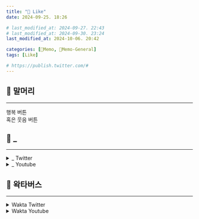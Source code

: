 ```yaml
---
title: "🥑 Like"
date: 2024-09-25. 18:26

# last_modified_at: 2024-09-27. 22:43
# last_modified_at: 2024-09-30. 23:24
last_modified_at: 2024-10-06. 20:42

categories: [🌳Memo, 🥑Memo-General]
tags: [Like]

# https://publish.twitter.com/#
---
```


## 🥑 말머리

---

행복 버튼  
혹은 웃음 버튼  

## 🥑 _

---

<details>
	<summary>_ Twitter</summary>

<blockquote class="twitter-tweet" data-media-max-width="720" data-lang="ko"><p lang="ko" dir="ltr">반려인이랑 같이 자려고 베개 들고 계단 오르는 고양이라니<br>내가 집사라면 귀엽고 기특해서 울 것 같다<a href="https://t.co/QVxHaQthBi">pic.twitter.com/QVxHaQthBi</a></p>&mdash; 힐링짤모으는곳 (@healing_storage) <a href="https://twitter.com/healing_storage/status/1835637176522142096?ref_src=twsrc%5Etfw">2024년 9월 16일</a></blockquote> <script async src="https://platform.twitter.com/widgets.js" charset="utf-8"></script>

<blockquote class="twitter-tweet" data-media-max-width="720" data-lang="ko"><p lang="ko" dir="ltr">이건 너무 갖고 싶다<br>젠가하다가 예뻐서 홀린 듯이 쳐다볼 것 같아 <a href="https://t.co/D2PQx6DDhc">pic.twitter.com/D2PQx6DDhc</a></p>&mdash; 예쁜것들 모음✨ (@so_lovely_31) <a href="https://twitter.com/so_lovely_31/status/1824347907233026295?ref_src=twsrc%5Etfw">2024년 8월 16일</a></blockquote> <script async src="https://platform.twitter.com/widgets.js" charset="utf-8"></script>

<blockquote class="twitter-tweet" data-media-max-width="720" data-lang="ko"><p lang="en" dir="ltr">The world is saved! <a href="https://t.co/XwA3vsTsZk">https://t.co/XwA3vsTsZk</a></p>&mdash; Maririn~ (@TopGyaru) <a href="https://twitter.com/TopGyaru/status/1824140564411146480?ref_src=twsrc%5Etfw">2024년 8월 15일</a></blockquote> <script async src="https://platform.twitter.com/widgets.js" charset="utf-8"></script>

<blockquote class="twitter-tweet" data-media-max-width="720" data-lang="ko"><p lang="ko" dir="ltr">빙과 정주 3트중인데<br>에루한테 감기는 씬 연출은<br>언제봐도ㄹㅈㄷ인듯...<br>레알 홀렸다는 느낌 <a href="https://t.co/Q6w5r9OqWn">pic.twitter.com/Q6w5r9OqWn</a></p>&mdash; 온순한황소(본계터져서 옮김) (@kindcow__) <a href="https://twitter.com/kindcow__/status/1823234476602016033?ref_src=twsrc%5Etfw">2024년 8월 13일</a></blockquote> <script async src="https://platform.twitter.com/widgets.js" charset="utf-8"></script>

<blockquote class="twitter-tweet" data-media-max-width="720" data-lang="ko"><p lang="zxx" dir="ltr"><a href="https://t.co/7LLK53YAWv">pic.twitter.com/7LLK53YAWv</a></p>&mdash; Your Typical Local Man (@LocalBateman) <a href="https://twitter.com/LocalBateman/status/1835359863112626582?ref_src=twsrc%5Etfw">2024년 9월 15일</a></blockquote> <script async src="https://platform.twitter.com/widgets.js" charset="utf-8"></script>

<blockquote class="twitter-tweet" data-media-max-width="720" data-lang="ko"><p lang="zxx" dir="ltr"><a href="https://t.co/Rj9EqVI95C">pic.twitter.com/Rj9EqVI95C</a></p>&mdash; kotmura (@kkotpom) <a href="https://twitter.com/kkotpom/status/1804239553869549981?ref_src=twsrc%5Etfw">2024년 6월 21일</a></blockquote> <script async src="https://platform.twitter.com/widgets.js" charset="utf-8"></script>

<blockquote class="twitter-tweet" data-media-max-width="720" data-lang="ko"><p lang="zxx" dir="ltr"><a href="https://t.co/5RwDjxyC9e">pic.twitter.com/5RwDjxyC9e</a></p>&mdash; mio22 (@mio22_623668) <a href="https://twitter.com/mio22_623668/status/1839694484655010272?ref_src=twsrc%5Etfw">2024년 9월 27일</a></blockquote> <script async src="https://platform.twitter.com/widgets.js" charset="utf-8"></script>

<blockquote class="twitter-tweet" data-media-max-width="720" data-lang="ko"><p lang="zxx" dir="ltr"><a href="https://t.co/mSxonefYDk">pic.twitter.com/mSxonefYDk</a></p>&mdash; 1v9.GG (@1v9GG_) <a href="https://twitter.com/1v9GG_/status/1809297679781855562?ref_src=twsrc%5Etfw">2024년 7월 5일</a></blockquote> <script async src="https://platform.twitter.com/widgets.js" charset="utf-8"></script>

<blockquote class="twitter-tweet" data-media-max-width="720" data-lang="ko"><p lang="ja" dir="ltr">猫に真剣すぎる、このゲーム <a href="https://t.co/phF5NadcLx">pic.twitter.com/phF5NadcLx</a></p>&mdash; ジスロマック (@yomooog) <a href="https://twitter.com/yomooog/status/1812734381817205016?ref_src=twsrc%5Etfw">2024년 7월 15일</a></blockquote> <script async src="https://platform.twitter.com/widgets.js" charset="utf-8"></script>

<blockquote class="twitter-tweet" data-media-max-width="720" data-lang="ko"><p lang="ko" dir="ltr">🪙Nicole&#39;s coin collection! 니콜의 동전 수집!<a href="https://twitter.com/hashtag/Nicole?src=hash&amp;ref_src=twsrc%5Etfw">#Nicole</a> <a href="https://twitter.com/hashtag/zzzero?src=hash&amp;ref_src=twsrc%5Etfw">#zzzero</a> <a href="https://twitter.com/hashtag/%EC%A0%A0%EB%A0%88%EC%8A%A4%EC%A1%B4%EC%A0%9C%EB%A1%9C?src=hash&amp;ref_src=twsrc%5Etfw">#젠레스존제로</a><br>✒️ZZZ 사전예약(ZZZ Pre-Register) : <a href="https://t.co/oqWwL2Uxq2">https://t.co/oqWwL2Uxq2</a><br>🎵Super Mario Bros (SNES) OST - Overworld <a href="https://t.co/sub2oWuImt">pic.twitter.com/sub2oWuImt</a></p>&mdash; 1619 / Iro Ikyu (@nn161_9) <a href="https://twitter.com/nn161_9/status/1782726116320432446?ref_src=twsrc%5Etfw">2024년 4월 23일</a></blockquote> <script async src="https://platform.twitter.com/widgets.js" charset="utf-8"></script>

<blockquote class="twitter-tweet" data-media-max-width="720" data-lang="ko"><p lang="en" dir="ltr">Pov ur her fridge <a href="https://t.co/859fFJOuHT">pic.twitter.com/859fFJOuHT</a></p>&mdash; 🪷Spring Tanuki🪷 (@RumblyF) <a href="https://twitter.com/RumblyF/status/1777038426946076704?ref_src=twsrc%5Etfw">2024년 4월 7일</a></blockquote> <script async src="https://platform.twitter.com/widgets.js" charset="utf-8"></script>

<blockquote class="twitter-tweet" data-media-max-width="720" data-lang="ko"><p lang="ja" dir="ltr">「　観ろ　」 <a href="https://t.co/N8NM24dmaB">pic.twitter.com/N8NM24dmaB</a></p>&mdash; またろう (@matarou1996) <a href="https://twitter.com/matarou1996/status/1773606187340063198?ref_src=twsrc%5Etfw">2024년 3월 29일</a></blockquote> <script async src="https://platform.twitter.com/widgets.js" charset="utf-8"></script>

<blockquote class="twitter-tweet" data-media-max-width="720" data-lang="ko"><p lang="zxx" dir="ltr"><a href="https://t.co/QQmX1ohAny">pic.twitter.com/QQmX1ohAny</a></p>&mdash; マサラダ (@sisterofoira) <a href="https://twitter.com/sisterofoira/status/1751290919511523574?ref_src=twsrc%5Etfw">2024년 1월 27일</a></blockquote> <script async src="https://platform.twitter.com/widgets.js" charset="utf-8"></script>

<blockquote class="twitter-tweet" data-media-max-width="720" data-lang="ko"><p lang="zxx" dir="ltr"><a href="https://t.co/GzgASFOPeJ">pic.twitter.com/GzgASFOPeJ</a></p>&mdash; Maririn~ (@TopGyaru) <a href="https://twitter.com/TopGyaru/status/1744943286778048920?ref_src=twsrc%5Etfw">2024년 1월 10일</a></blockquote> <script async src="https://platform.twitter.com/widgets.js" charset="utf-8"></script>

<blockquote class="twitter-tweet" data-media-max-width="720" data-lang="ko"><p lang="zxx" dir="ltr">？？？？？？？？？？？？？？？？？？？？？？？？？？？？？？？？？？？？？？？？？？？？？？？？？？？？？？？？？？？？？？？？？？？？？？？？？？？？？？？？？？？？？？？？？？？？？？？？？？？？？？？？？？？？？？？？？？？？？？？？ <a href="https://t.co/CTmvXh2vOY">pic.twitter.com/CTmvXh2vOY</a></p>&mdash; 螟上?邨ゅｏ繧 (@yuumagurenooto) <a href="https://twitter.com/yuumagurenooto/status/1692171607798923580?ref_src=twsrc%5Etfw">2023년 8월 17일</a></blockquote> <script async src="https://platform.twitter.com/widgets.js" charset="utf-8"></script>

<blockquote class="twitter-tweet" data-media-max-width="720" data-lang="ko"><p lang="zxx" dir="ltr"><a href="https://t.co/iRxiqIiw1A">pic.twitter.com/iRxiqIiw1A</a></p>&mdash; Re:TOKYO MEMORY (@ReT0ky0) <a href="https://twitter.com/ReT0ky0/status/1699587578067132756?ref_src=twsrc%5Etfw">2023년 9월 7일</a></blockquote> <script async src="https://platform.twitter.com/widgets.js" charset="utf-8"></script>

<blockquote class="twitter-tweet" data-media-max-width="720" data-lang="ko"><p lang="ja" dir="ltr">豆腐の容器を開けるのに悪戦苦闘する星野源、時々見たくなる<br> <a href="https://t.co/KAd6zMl6UE">pic.twitter.com/KAd6zMl6UE</a></p>&mdash; 最多情報局 (@tyomateee) <a href="https://twitter.com/tyomateee/status/1654796088979886080?ref_src=twsrc%5Etfw">2023년 5월 6일</a></blockquote> <script async src="https://platform.twitter.com/widgets.js" charset="utf-8"></script>

<blockquote class="twitter-tweet" data-media-max-width="720" data-lang="ko"><p lang="en" dir="ltr">Football tables. <a href="https://t.co/bKErrT2TEX">pic.twitter.com/bKErrT2TEX</a></p>&mdash; Figen (@TheFigen_) <a href="https://twitter.com/TheFigen_/status/1815166372693070245?ref_src=twsrc%5Etfw">2024년 7월 21일</a></blockquote> <script async src="https://platform.twitter.com/widgets.js" charset="utf-8"></script>

<blockquote class="twitter-tweet" data-media-max-width="720" data-lang="ko"><p lang="ko" dir="ltr">월세를 못내서 버튜버를 시작한 작가... 그런데 좀 신성한 <a href="https://t.co/gMItDmfKZX">pic.twitter.com/gMItDmfKZX</a></p>&mdash; 버튜버 아카이브 (@vtuber_gallery) <a href="https://twitter.com/vtuber_gallery/status/1810670567240192189?ref_src=twsrc%5Etfw">2024년 7월 9일</a></blockquote> <script async src="https://platform.twitter.com/widgets.js" charset="utf-8"></script>

<blockquote class="twitter-tweet" data-media-max-width="720" data-lang="ko"><p lang="en" dir="ltr">chickens wearing shoes will never not be funny💀 <a href="https://t.co/hy8dtGYhTC">pic.twitter.com/hy8dtGYhTC</a></p>&mdash; kira 👾 (@kirawontmiss) <a href="https://twitter.com/kirawontmiss/status/1815062939654828210?ref_src=twsrc%5Etfw">2024년 7월 21일</a></blockquote> <script async src="https://platform.twitter.com/widgets.js" charset="utf-8"></script>

<blockquote class="twitter-tweet" data-media-max-width="720" data-lang="ko"><p lang="en" dir="ltr">The sequel. <a href="https://t.co/6NUod8ydS7">https://t.co/6NUod8ydS7</a> <a href="https://t.co/gVA7zE7ugU">pic.twitter.com/gVA7zE7ugU</a></p>&mdash; Mr. Miles (@_MisterMiles_) <a href="https://twitter.com/_MisterMiles_/status/1804089382556545120?ref_src=twsrc%5Etfw">2024년 6월 21일</a></blockquote> <script async src="https://platform.twitter.com/widgets.js" charset="utf-8"></script>

<blockquote class="twitter-tweet" data-media-max-width="720" data-lang="ko"><p lang="zxx" dir="ltr"><a href="https://t.co/vBpRPwpQqL">pic.twitter.com/vBpRPwpQqL</a></p>&mdash; no context memes (@weirddalle) <a href="https://twitter.com/weirddalle/status/1787065406160507297?ref_src=twsrc%5Etfw">2024년 5월 5일</a></blockquote> <script async src="https://platform.twitter.com/widgets.js" charset="utf-8"></script>

<blockquote class="twitter-tweet" data-media-max-width="720" data-lang="ko"><p lang="und" dir="ltr">🔮—(••÷ 𝔬𝐫вᶤţ ÷••)—🔮 <a href="https://t.co/zYNNKHAkyJ">pic.twitter.com/zYNNKHAkyJ</a></p>&mdash; Y͓̽O͓̽S͓̽H͓̽I͓̽ ͓̽S͓̽O͓̽D͓̽E͓̽O͓̽K͓̽A͓̽ (@yoshi_sodeoka) <a href="https://twitter.com/yoshi_sodeoka/status/1775873712299872586?ref_src=twsrc%5Etfw">2024년 4월 4일</a></blockquote> <script async src="https://platform.twitter.com/widgets.js" charset="utf-8"></script>

<blockquote class="twitter-tweet" data-media-max-width="720" data-lang="ko"><p lang="ko" dir="ltr">나는...<br>알피지의 그 무빙이 좋다<br><br>거래를 할때나.....공팟에서 처음 파티원을 만났을때<br>저는 유해하지않슴니다 무해한 유저임니다<br>를 알리는 무빙...<br><br>마비노기의 전투모드 스페이스바 연타 라던지<br>메이플의 아래키 슈슈슉 슈슈슉 이라던지<br>그니깐 이런거<br>별걸 다 조아하는 나 <a href="https://t.co/8mVhDKFM3d">pic.twitter.com/8mVhDKFM3d</a></p>&mdash; 🦝물길복각안할시죽소🐺 (@_o_yjung) <a href="https://twitter.com/_o_yjung/status/1711724108952826045?ref_src=twsrc%5Etfw">2023년 10월 10일</a></blockquote> <script async src="https://platform.twitter.com/widgets.js" charset="utf-8"></script>

<blockquote class="twitter-tweet" data-media-max-width="720" data-lang="ko"><p lang="en" dir="ltr">Baby octopus 🐙 <a href="https://t.co/eWzPb5CgUv">pic.twitter.com/eWzPb5CgUv</a></p>&mdash; why you should have an animal (@shouldhaveanima) <a href="https://twitter.com/shouldhaveanima/status/1690287463951118336?ref_src=twsrc%5Etfw">2023년 8월 12일</a></blockquote> <script async src="https://platform.twitter.com/widgets.js" charset="utf-8"></script>

<blockquote class="twitter-tweet" data-media-max-width="720" data-lang="ko"><p lang="qme" dir="ltr"><a href="https://twitter.com/hashtag/MiyooMiniPlus?src=hash&amp;ref_src=twsrc%5Etfw">#MiyooMiniPlus</a> <a href="https://twitter.com/hashtag/%E3%82%B8%E3%83%AB%E3%81%AE%EF%BC%91%E6%97%A5?src=hash&amp;ref_src=twsrc%5Etfw">#ジルの１日</a> <a href="https://t.co/63XcCF3DPx">pic.twitter.com/63XcCF3DPx</a></p>&mdash; じゅんたろう (@GameboyJuntaro) <a href="https://twitter.com/GameboyJuntaro/status/1656345846936670208?ref_src=twsrc%5Etfw">2023년 5월 10일</a></blockquote> <script async src="https://platform.twitter.com/widgets.js" charset="utf-8"></script>

<blockquote class="twitter-tweet" data-media-max-width="720" data-lang="ko"><p lang="ko" dir="ltr">[뉴스] &lt;마인크래프트&gt;의 네더 포털 “통과 후”에 발생하는 울렁임 영상 버그가 12년이나 넘게 지나 수정되다. 애초에 그게 버그였냐며 놀라는 목소리가 잇따르다 <a href="https://t.co/odP8V9nNay">https://t.co/odP8V9nNay</a></p>&mdash; 번역의맛tv (@Translate_Ghost) <a href="https://twitter.com/Translate_Ghost/status/1657352237071613952?ref_src=twsrc%5Etfw">2023년 5월 13일</a></blockquote> <script async src="https://platform.twitter.com/widgets.js" charset="utf-8"></script>

<blockquote class="twitter-tweet" data-media-max-width="720" data-lang="ko"><p lang="qme" dir="ltr">😆<a href="https://twitter.com/hashtag/%E3%83%96%E3%83%AB%E3%82%A2%E3%82%AB?src=hash&amp;ref_src=twsrc%5Etfw">#ブルアカ</a> <a href="https://t.co/s5o0T3jQQx">pic.twitter.com/s5o0T3jQQx</a></p>&mdash; Arisu Archive (@arisu_archive) <a href="https://twitter.com/arisu_archive/status/1656220719116849152?ref_src=twsrc%5Etfw">2023년 5월 10일</a></blockquote> <script async src="https://platform.twitter.com/widgets.js" charset="utf-8"></script>

<blockquote class="twitter-tweet" data-media-max-width="720" data-lang="ko"><p lang="en" dir="ltr">This Project got me an interview at Google. <a href="https://t.co/o4I1OVfHny">pic.twitter.com/o4I1OVfHny</a></p>&mdash; akshay (@AkshayNarisetti) <a href="https://twitter.com/AkshayNarisetti/status/1651466332158984193?ref_src=twsrc%5Etfw">2023년 4월 27일</a></blockquote> <script async src="https://platform.twitter.com/widgets.js" charset="utf-8"></script>

<blockquote class="twitter-tweet" data-media-max-width="720" data-lang="ko"><p lang="ko" dir="ltr">약간 울먹이면서 말하는 느낌도 조교해보고 싶어서 테스트... <a href="https://t.co/9lgvAGKigD">pic.twitter.com/9lgvAGKigD</a></p>&mdash; 🍖레며든고기🍖 (@backbbingss) <a href="https://twitter.com/backbbingss/status/1653366663063175170?ref_src=twsrc%5Etfw">2023년 5월 2일</a></blockquote> <script async src="https://platform.twitter.com/widgets.js" charset="utf-8"></script>

<blockquote class="twitter-tweet" data-media-max-width="720" data-lang="ko"><p lang="ko" dir="ltr">월요일에 지쳤는데 이거 보고 갑자기 기분이 좋아져버림,,,, <a href="https://t.co/QmIzJMYNlv">pic.twitter.com/QmIzJMYNlv</a></p>&mdash; 힐링짤모으는곳 (@healing_storage) <a href="https://twitter.com/healing_storage/status/1637682747803324416?ref_src=twsrc%5Etfw">2023년 3월 20일</a></blockquote> <script async src="https://platform.twitter.com/widgets.js" charset="utf-8"></script>

<blockquote class="twitter-tweet" data-media-max-width="720" data-lang="ko"><p lang="ko" dir="ltr">경기에서 꼴등하고 들어온 하루 우라라 이벤트<br>우마무스메는 이런 순간때문에 나도 크게 지를뻔 했다.<br>만약 내 딸이 저런 말 했으면 억장이 무너졌을듯 ㅠㅠ<br>한명 한명 이야기의 힘이 참 크다.<br><br>풍월량 다시보기 22.06.23 / 우마무스메 프리티 더비<a href="https://t.co/KliiITL3Wh">https://t.co/KliiITL3Wh</a> <a href="https://t.co/yq3H2sibTe">pic.twitter.com/yq3H2sibTe</a></p>&mdash; 한대훈 / Daehoon Han (@Hanguny) <a href="https://twitter.com/Hanguny/status/1541239177328463872?ref_src=twsrc%5Etfw">2022년 6월 27일</a></blockquote> <script async src="https://platform.twitter.com/widgets.js" charset="utf-8"></script>

<blockquote class="twitter-tweet" data-media-max-width="720" data-lang="ko"><p lang="ja" dir="ltr">これは裏技なんですけど、瓦礫を描きたい時は板チョコを使うといいですよ🍫 <a href="https://t.co/MI5Si1P0XQ">pic.twitter.com/MI5Si1P0XQ</a></p>&mdash; リーズン* (@prac_tice_2023) <a href="https://twitter.com/prac_tice_2023/status/1815322708730892753?ref_src=twsrc%5Etfw">2024년 7월 22일</a></blockquote> <script async src="https://platform.twitter.com/widgets.js" charset="utf-8"></script>

<blockquote class="twitter-tweet" data-media-max-width="720" data-lang="ko"><p lang="ko" dir="ltr">울면서 뭔 소리를 하는 거야? <a href="https://t.co/2LR9R9XSpv">pic.twitter.com/2LR9R9XSpv</a></p>&mdash; 짤백업용 (@bback_it_up) <a href="https://twitter.com/bback_it_up/status/1839506922208395696?ref_src=twsrc%5Etfw">2024년 9월 27일</a></blockquote> <script async src="https://platform.twitter.com/widgets.js" charset="utf-8"></script>

<blockquote class="twitter-tweet" data-media-max-width="720" data-lang="ko"><p lang="ko" dir="ltr">수리검 냉장고 자석 <a href="https://t.co/9UNv6M1gDp">pic.twitter.com/9UNv6M1gDp</a></p>&mdash; 잡동사니 수집가 (@fav_item) <a href="https://twitter.com/fav_item/status/1825742581076029825?ref_src=twsrc%5Etfw">2024년 8월 20일</a></blockquote> <script async src="https://platform.twitter.com/widgets.js" charset="utf-8"></script>

<blockquote class="twitter-tweet" data-media-max-width="720" data-lang="ko"><p lang="ko" dir="ltr">너무 많은 과거를 품고 있으면 미래로 갈수없대요 <a href="https://t.co/y7ZcKpQRXS">https://t.co/y7ZcKpQRXS</a> <a href="https://t.co/zNBFnrNPlR">pic.twitter.com/zNBFnrNPlR</a></p>&mdash; 구마 (@rlarinn1) <a href="https://twitter.com/rlarinn1/status/1827747805068488704?ref_src=twsrc%5Etfw">2024년 8월 25일</a></blockquote> <script async src="https://platform.twitter.com/widgets.js" charset="utf-8"></script>

<blockquote class="twitter-tweet" data-media-max-width="720" data-lang="ko"><p lang="zxx" dir="ltr"><a href="https://t.co/azvvUGS2dm">https://t.co/azvvUGS2dm</a> <a href="https://t.co/JzijWHiBYi">pic.twitter.com/JzijWHiBYi</a></p>&mdash; Mario (@maburuiz) <a href="https://twitter.com/maburuiz/status/1832761200326689230?ref_src=twsrc%5Etfw">2024년 9월 8일</a></blockquote> <script async src="https://platform.twitter.com/widgets.js" charset="utf-8"></script>

<blockquote class="twitter-tweet" data-media-max-width="720" data-lang="ko"><p lang="ja" dir="ltr">覚えておくべきジョジョ立ち集(1部〜3部) <a href="https://t.co/EEdTRjsgAf">pic.twitter.com/EEdTRjsgAf</a></p>&mdash; じゃじゃまる (@jaja_jajamaru) <a href="https://twitter.com/jaja_jajamaru/status/1834177524877984064?ref_src=twsrc%5Etfw">2024년 9월 12일</a></blockquote> <script async src="https://platform.twitter.com/widgets.js" charset="utf-8"></script>

<blockquote class="twitter-tweet" data-media-max-width="720" data-lang="ko"><p lang="ja" dir="ltr">相変わらず、彫刻家のアンソニー＝ハウ氏の<br>作品はなんか心が不安になる、そういう良い作品だな。<br><br>生き物や異形の形をコンピューターで計算し、<br>それを金属加工で作り出すのが得意な、<br>アメリカの彫刻家の方。<a href="https://t.co/PI3nmnUPpO">pic.twitter.com/PI3nmnUPpO</a></p>&mdash; ツイ鳥「ジョージ＝コクム」（森に入ったのですが怪物もおらず、ツイ鳥だけがいました。赤字貿易経営者！ (@_596_) <a href="https://twitter.com/_596_/status/1834046754939101498?ref_src=twsrc%5Etfw">2024년 9월 12일</a></blockquote> <script async src="https://platform.twitter.com/widgets.js" charset="utf-8"></script>

</details>

<details>
	<summary>_ Youtube</summary>

{% include embed/youtube.html id = "eTn8j8GBhLY" %}
{% include embed/youtube.html id = "6M5HIsCfONo" %}
{% include embed/youtube.html id = "T3bdwuYaTkk" %}
{% include embed/youtube.html id = "3m5a7pVqLNc" %}
{% include embed/youtube.html id = "XbdPzCW-bnI" %}
{% include embed/youtube.html id = "qqvz7uBVxrs" %}
{% include embed/youtube.html id = "Roi6DkIKDAo" %}
{% include embed/youtube.html id = "_xXIC96jXBQ" %}
{% include embed/youtube.html id = "gI8RIHbF-Uc" %}
{% include embed/youtube.html id = "Szzso9rnDXs" %}
{% include embed/youtube.html id = "-Z_hFj4S9Q8" %}
{% include embed/youtube.html id = "QD4HpVtMmL8" %}
{% include embed/youtube.html id = "FgildQ5l4xA" %}
{% include embed/youtube.html id = "ljBSmQdL_Ow" %}
{% include embed/youtube.html id = "_CoG4lEDCg4" %}
{% include embed/youtube.html id = "MzKV8LYHUxk" %}
{% include embed/youtube.html id = "T2Fn9emIE80" %}
{% include embed/youtube.html id = "MYpZYPI-cYI" %}
{% include embed/youtube.html id = "YHUnebgpMT8" %}
{% include embed/youtube.html id = "6GtBMQ_JaXg" %}
{% include embed/youtube.html id = "gpYK_hriz4c" %}
{% include embed/youtube.html id = "dJxyL8R5dBs" %}
{% include embed/youtube.html id = "KbvxC8VClAU" %}
{% include embed/youtube.html id = "II4mzm7q864" %}
{% include embed/youtube.html id = "rPRV0CIbitQ" %}
{% include embed/youtube.html id = "TMg0hDCm31k" %}
{% include embed/youtube.html id = "X96T0j1m4FI" %}
{% include embed/youtube.html id = "dFlDRhvM4L0" %}
{% include embed/youtube.html id = "-25eiOwn3l0" %}
{% include embed/youtube.html id = "xQ5NBeq4TfE" %}
{% include embed/youtube.html id = "GDDDYmS2SMM" %}
{% include embed/youtube.html id = "_Gh2x9uQ6mQ" %}
{% include embed/youtube.html id = "HPdHj7rqLyc" %}
{% include embed/youtube.html id = "Pwdut9ahrPs" %}
{% include embed/youtube.html id = "SleaST-I5Eo" %}
{% include embed/youtube.html id = "FJbV4lIi_PA" %}
{% include embed/youtube.html id = "kHQCJDo_RzI" %}
{% include embed/youtube.html id = "Mz4-38d3-AE" %}
{% include embed/youtube.html id = "UxHsGE0JCuw" %}
{% include embed/youtube.html id = "SxKDkuhkHEg" %}
{% include embed/youtube.html id = "6aRD4Dc4jEM" %}
{% include embed/youtube.html id = "l4ScCv_Vspk" %}
{% include embed/youtube.html id = "FG9pjD8h62E" %}
{% include embed/youtube.html id = "xZJbbrlw00k" %}
{% include embed/youtube.html id = "N_s_ZTeiXxE" %}
{% include embed/youtube.html id = "JBKO27Jy08Q" %}
{% include embed/youtube.html id = "ZHZgqdenuRc" %}
{% include embed/youtube.html id = "WzK97Y1aJ_w" %}
{% include embed/youtube.html id = "1qjQgSAAMPI" %}
{% include embed/youtube.html id = "Ec-o7ADa0p8" %}
{% include embed/youtube.html id = "DmAFyJ-7ZsY" %}

</details>

## 🥑 왁타버스

---

<details>
	<summary>Wakta Twitter</summary>

- [릴챤 워싱씨](https://x.com/cocho224/status/1735709034085486894)
- [마법소녀 비챤](https://x.com/Nega_mannaz/status/1671896491047395329)
- [멜로크론님 주폭도](https://x.com/melochron/status/1670998635646177281)

<blockquote class="twitter-tweet" data-media-max-width="720"><p lang="ko" dir="ltr">지금까지 고개 다 까딱임 <a href="https://t.co/xgfR8ZsHc9">https://t.co/xgfR8ZsHc9</a> <a href="https://t.co/ttV7H7nlhS">pic.twitter.com/ttV7H7nlhS</a></p>&mdash; 벅 (@buck_0610) <a href="https://twitter.com/buck_0610/status/1656699566127976449?ref_src=twsrc%5Etfw">May 11, 2023</a></blockquote> <script async src="https://platform.twitter.com/widgets.js" charset="utf-8"></script>

<blockquote class="twitter-tweet" data-media-max-width="720" data-lang="ko"><p lang="ko" dir="ltr">첫만남 ➡️ 충고 ➡️ 연습 ➡️ 면접<br>저 연습단계가 짱귀여움 <a href="https://t.co/RUvOBiOqjx">https://t.co/RUvOBiOqjx</a> <a href="https://t.co/1gGkOPAtsk">pic.twitter.com/1gGkOPAtsk</a></p>&mdash; 디스크 (@Abchimy__) <a href="https://twitter.com/Abchimy__/status/1834858069144355204?ref_src=twsrc%5Etfw">2024년 9월 14일</a></blockquote> <script async src="https://platform.twitter.com/widgets.js" charset="utf-8"></script>

<blockquote class="twitter-tweet" data-media-max-width="720" data-lang="ko"><p lang="ko" dir="ltr">💡 : 미#미@짱&amp;짱&amp;세!용#님!<br>💡 : 안%녕#하*십@니#까~!<br>🐲 : 티파니~! 2..0..4..2...A님이에용~!<br>💡 : 이$야%아&amp;아!!<br>👃 : ㅋㅋㅋㅋㅋㅋㅋㅋㅋㅋㅋㅋㅋㅋ <a href="https://t.co/dOxLF3ROPh">pic.twitter.com/dOxLF3ROPh</a></p>&mdash; 초5단 (@ch5danforwakta) <a href="https://twitter.com/ch5danforwakta/status/1807043324068643248?ref_src=twsrc%5Etfw">2024년 6월 29일</a></blockquote> <script async src="https://platform.twitter.com/widgets.js" charset="utf-8"></script>

<blockquote class="twitter-tweet" data-media-max-width="720" data-lang="ko"><p lang="ko" dir="ltr">표지 패키지박스 따라함ㅜㅠㅜ 커여워… <a href="https://t.co/TKAFQMYsmY">https://t.co/TKAFQMYsmY</a> <a href="https://t.co/jQeGaLMazP">pic.twitter.com/jQeGaLMazP</a></p>&mdash; 듀부 (@dyubu0902) <a href="https://twitter.com/dyubu0902/status/1740350296336028136?ref_src=twsrc%5Etfw">2023년 12월 28일</a></blockquote> <script async src="https://platform.twitter.com/widgets.js" charset="utf-8"></script>

<blockquote class="twitter-tweet" data-media-max-width="720" data-lang="ko"><p lang="ko" dir="ltr">너에게 닿기를 (주르르) - 베드엔딩 <a href="https://t.co/KiwFhMvbGY">pic.twitter.com/KiwFhMvbGY</a></p>&mdash; Hj.zip (11월에 돌아오겠습니다. ) (@Hzip_001) <a href="https://twitter.com/Hzip_001/status/1735288649930133602?ref_src=twsrc%5Etfw">2023년 12월 14일</a></blockquote> <script async src="https://platform.twitter.com/widgets.js" charset="utf-8"></script>

<blockquote class="twitter-tweet" data-media-max-width="720" data-lang="ko"><p lang="zxx" dir="ltr"><a href="https://t.co/lsDtliJDX6">pic.twitter.com/lsDtliJDX6</a></p>&mdash; 메인트 (@mkmk01092) <a href="https://twitter.com/mkmk01092/status/1693080163687231976?ref_src=twsrc%5Etfw">2023년 8월 20일</a></blockquote> <script async src="https://platform.twitter.com/widgets.js" charset="utf-8"></script>

<blockquote class="twitter-tweet" data-media-max-width="720" data-lang="ko"><p lang="ko" dir="ltr">주르르 필승파트 <a href="https://t.co/Ebt1nmkCXb">pic.twitter.com/Ebt1nmkCXb</a></p>&mdash; 듀부 (@dyubu0902) <a href="https://twitter.com/dyubu0902/status/1737761292939821071?ref_src=twsrc%5Etfw">2023년 12월 21일</a></blockquote> <script async src="https://platform.twitter.com/widgets.js" charset="utf-8"></script>

<blockquote class="twitter-tweet" data-media-max-width="720" data-lang="ko"><p lang="ko" dir="ltr">명절선물거하게주네 <a href="https://t.co/mh8vlXFUI2">pic.twitter.com/mh8vlXFUI2</a></p>&mdash; 김순찬 (@swnchann) <a href="https://twitter.com/swnchann/status/1707345849750306970?ref_src=twsrc%5Etfw">2023년 9월 28일</a></blockquote> <script async src="https://platform.twitter.com/widgets.js" charset="utf-8"></script>

<blockquote class="twitter-tweet" data-media-max-width="720" data-lang="ko"><p lang="ko" dir="ltr">나 여우였어..? <a href="https://t.co/5wUL3Q2k5a">pic.twitter.com/5wUL3Q2k5a</a></p>&mdash; 인호 (@drr7518) <a href="https://twitter.com/drr7518/status/1688904846135676930?ref_src=twsrc%5Etfw">2023년 8월 8일</a></blockquote> <script async src="https://platform.twitter.com/widgets.js" charset="utf-8"></script>

<blockquote class="twitter-tweet" data-media-max-width="720" data-lang="ko"><p lang="ko" dir="ltr">🎀: 고만 확대해애~! <br><br>카메라맨 감다살 줌인👍 <a href="https://t.co/A71FBB6ccl">pic.twitter.com/A71FBB6ccl</a></p>&mdash; 쥰내봇 (@dd_epari) <a href="https://twitter.com/dd_epari/status/1685296944900632577?ref_src=twsrc%5Etfw">2023년 7월 29일</a></blockquote> <script async src="https://platform.twitter.com/widgets.js" charset="utf-8"></script>

<blockquote class="twitter-tweet" data-media-max-width="720" data-lang="ko"><p lang="ko" dir="ltr">성장이란 아름다운 거야 <a href="https://t.co/ZlaUXsBYMn">pic.twitter.com/ZlaUXsBYMn</a></p>&mdash; 냥 (@jr_rixve) <a href="https://twitter.com/jr_rixve/status/1640255759303970817?ref_src=twsrc%5Etfw">2023년 3월 27일</a></blockquote> <script async src="https://platform.twitter.com/widgets.js" charset="utf-8"></script>

<blockquote class="twitter-tweet" data-media-max-width="720" data-lang="ko"><p lang="ko" dir="ltr">신난 르르토끼 🐰🎀 <a href="https://t.co/X5Mkk8gBOU">pic.twitter.com/X5Mkk8gBOU</a></p>&mdash; 왁타버스 아카이브 (@WAK_aci) <a href="https://twitter.com/WAK_aci/status/1610678723325628416?ref_src=twsrc%5Etfw">2023년 1월 4일</a></blockquote> <script async src="https://platform.twitter.com/widgets.js" charset="utf-8"></script>

<blockquote class="twitter-tweet" data-media-max-width="720" data-lang="ko"><p lang="ko" dir="ltr">현실 해도 좀볼까??? 저벅저벅 드르륵 <a href="https://t.co/s74QwBjadP">pic.twitter.com/s74QwBjadP</a></p>&mdash; 인호 (@drr7518) <a href="https://twitter.com/drr7518/status/1609320745074831361?ref_src=twsrc%5Etfw">2022년 12월 31일</a></blockquote> <script async src="https://platform.twitter.com/widgets.js" charset="utf-8"></script>

<blockquote class="twitter-tweet" data-media-max-width="720" data-lang="ko"><p lang="ko" dir="ltr">[주르르] 내일 보아요 - &#39;오늘 휴뱅이라고 했잖아.&#39; <a href="https://t.co/7pQCyFF2Gl">pic.twitter.com/7pQCyFF2Gl</a></p>&mdash; 설램밍 (@lem_ming_) <a href="https://twitter.com/lem_ming_/status/1604833431107833856?ref_src=twsrc%5Etfw">2022년 12월 19일</a></blockquote> <script async src="https://platform.twitter.com/widgets.js" charset="utf-8"></script>

<blockquote class="twitter-tweet" data-media-max-width="720" data-lang="ko"><p lang="ko" dir="ltr">[주르르] ❤️&#39;쪽~! 콘르르~!&#39;😚💕<a href="https://twitter.com/hashtag/%EC%9D%B4%EC%84%B8%EA%B3%84%EC%95%84%EC%9D%B4%EB%8F%8C?src=hash&amp;ref_src=twsrc%5Etfw">#이세계아이돌</a> <a href="https://twitter.com/hashtag/%EC%A3%BC%EB%A5%B4%EB%A5%B4?src=hash&amp;ref_src=twsrc%5Etfw">#주르르</a> <a href="https://t.co/o9owPxlqFE">pic.twitter.com/o9owPxlqFE</a></p>&mdash; 설램밍 (@lem_ming_) <a href="https://twitter.com/lem_ming_/status/1601158708641247232?ref_src=twsrc%5Etfw">2022년 12월 9일</a></blockquote> <script async src="https://platform.twitter.com/widgets.js" charset="utf-8"></script>

<blockquote class="twitter-tweet" data-media-max-width="720" data-lang="ko"><p lang="ko" dir="ltr">[주르르] 🦊&#39;르르 발도장 펀치!&#39;💕<a href="https://twitter.com/hashtag/%EC%9D%B4%EC%84%B8%EA%B3%84%EC%95%84%EC%9D%B4%EB%8F%8C?src=hash&amp;ref_src=twsrc%5Etfw">#이세계아이돌</a> <a href="https://twitter.com/hashtag/%EC%A3%BC%EB%A5%B4%EB%A5%B4?src=hash&amp;ref_src=twsrc%5Etfw">#주르르</a> <a href="https://t.co/ll9RlLA6eo">pic.twitter.com/ll9RlLA6eo</a></p>&mdash; 설램밍 (@lem_ming_) <a href="https://twitter.com/lem_ming_/status/1597575431754231809?ref_src=twsrc%5Etfw">2022년 11월 29일</a></blockquote> <script async src="https://platform.twitter.com/widgets.js" charset="utf-8"></script>

<blockquote class="twitter-tweet" data-media-max-width="720" data-lang="ko"><p lang="ko" dir="ltr">다 던져버리는 쾌녀 르르모음~~~ <a href="https://t.co/ulL78TFtSL">pic.twitter.com/ulL78TFtSL</a></p>&mdash; Nyong (@Nyong_wak) <a href="https://twitter.com/Nyong_wak/status/1529814456363995136?ref_src=twsrc%5Etfw">2022년 5월 26일</a></blockquote> <script async src="https://platform.twitter.com/widgets.js" charset="utf-8"></script>

<blockquote class="twitter-tweet" data-media-max-width="720" data-lang="ko"><p lang="ko" dir="ltr">브이챤 <a href="https://t.co/eTsWdTQeHX">pic.twitter.com/eTsWdTQeHX</a></p>&mdash; 캔인데요 (@canindaeyo) <a href="https://twitter.com/canindaeyo/status/1673600024905928705?ref_src=twsrc%5Etfw">June 27, 2023</a></blockquote> <script async src="https://platform.twitter.com/widgets.js" charset="utf-8"></script>

<blockquote class="twitter-tweet" data-media-max-width="720" data-lang="ko"><p lang="ko" dir="ltr">부산즈 귀여워 <a href="https://t.co/ZFEVypLfoT">pic.twitter.com/ZFEVypLfoT</a></p>&mdash; 춘비아💚✨️🌱 (@plu_Vii_a) <a href="https://twitter.com/plu_Vii_a/status/1596188612403818496?ref_src=twsrc%5Etfw">November 25, 2022</a></blockquote> <script async src="https://platform.twitter.com/widgets.js" charset="utf-8"></script>

<blockquote class="twitter-tweet" data-media-max-width="720" data-lang="ko"><p lang="ko" dir="ltr">👤: 헐세구님그의상볼빵빵이안돼요!<br>🩵: (볼빵빵) ...아. <a href="https://t.co/9BI8qXkDuM">pic.twitter.com/9BI8qXkDuM</a></p>&mdash; 영이! (@seguZzangsegu) <a href="https://twitter.com/seguZzangsegu/status/1692502799630971339?ref_src=twsrc%5Etfw">August 18, 2023</a></blockquote> <script async src="https://platform.twitter.com/widgets.js" charset="utf-8"></script>

<blockquote class="twitter-tweet" data-media-max-width="720" data-lang="ko"><p lang="ko" dir="ltr">사랑둥이. <a href="https://t.co/RRtW0TCYoU">pic.twitter.com/RRtW0TCYoU</a></p>&mdash; 영이! (@seguZzangsegu) <a href="https://twitter.com/seguZzangsegu/status/1693276937626800335?ref_src=twsrc%5Etfw">August 20, 2023</a></blockquote> <script async src="https://platform.twitter.com/widgets.js" charset="utf-8"></script>

<blockquote class="twitter-tweet" data-media-max-width="720" data-lang="ko"><p lang="ko" dir="ltr">하 ㅅㅂ 뽀뽀씬찍다가오징어가된주르르보실분ㅍ <a href="https://t.co/H5pchQQK2d">pic.twitter.com/H5pchQQK2d</a></p>&mdash; five (@ff9910e) <a href="https://twitter.com/ff9910e/status/1723670261378257056?ref_src=twsrc%5Etfw">November 12, 2023</a></blockquote> <script async src="https://platform.twitter.com/widgets.js" charset="utf-8"></script>

<blockquote class="twitter-tweet" data-media-max-width="720" data-lang="ko"><p lang="ko" dir="ltr">👤: 수십억원 줄게 부가땅<br>💛: 와! 스시버거~ <a href="https://t.co/7GXwx8cZUc">pic.twitter.com/7GXwx8cZUc</a></p>&mdash; 쥰내봇 (@dd_epari) <a href="https://twitter.com/dd_epari/status/1725156673558392979?ref_src=twsrc%5Etfw">November 16, 2023</a></blockquote> <script async src="https://platform.twitter.com/widgets.js" charset="utf-8"></script>

<blockquote class="twitter-tweet" data-media-max-width="720" data-lang="ko"><p lang="ko" dir="ltr">코로나 나은 징버거가 부작용으로 스트롱버거가 되었다고 이런걸 보여주는데 걍 단체 웃참 컨텐츠임. <br><br>아이네, 릴파, 고세구 웃참챌함 <a href="https://t.co/fGjCFE8UkF">pic.twitter.com/fGjCFE8UkF</a></p>&mdash; 쥰내봇 (@dd_epari) <a href="https://twitter.com/dd_epari/status/1692872918467068135?ref_src=twsrc%5Etfw">August 19, 2023</a></blockquote> <script async src="https://platform.twitter.com/widgets.js" charset="utf-8"></script>

<blockquote class="twitter-tweet" data-media-max-width="720" data-lang="ko"><p lang="ko" dir="ltr">아니 카감님이랑 종신계약해야겠다 <a href="https://t.co/n6Acs64CSq">pic.twitter.com/n6Acs64CSq</a></p>&mdash; 탐탐! (@sollog8__) <a href="https://twitter.com/sollog8__/status/1738187007720063082?ref_src=twsrc%5Etfw">December 22, 2023</a></blockquote> <script async src="https://platform.twitter.com/widgets.js" charset="utf-8"></script>

<blockquote class="twitter-tweet" data-media-max-width="720" data-lang="ko"><p lang="ko" dir="ltr">고루시드롭킥을즐기게되는과정 <a href="https://t.co/XtdxbKwlz8">pic.twitter.com/XtdxbKwlz8</a></p>&mdash; 인호 (@drr7518) <a href="https://twitter.com/drr7518/status/1542861876358705153?ref_src=twsrc%5Etfw">2022년 7월 1일</a></blockquote> <script async src="https://platform.twitter.com/widgets.js" charset="utf-8"></script>

<blockquote class="twitter-tweet" data-media-max-width="720" data-lang="ko"><p lang="ko" dir="ltr">👃 내 몸에서 나가 ㅍ이커!!<br>💬 ?<br>💬 ?<br>💬 그건 좀<br>👃 ㅋㅋㅋㅋㅋㅋㅋㅋㅋㅋㅋ 아 왜여 잘했자나여<br>💬 들어온 적 없어<br>👃 ㅋㅋㅋㅋㅋㅋㅋㅋ 시바 인정 안 해주네 이거는<br><br>아 우왁굳 왜케 귀여움 진심ㅋㅋㅋㅋㅋㅋㅋㅋㅋㅋㅋㅋㅋㅋ <a href="https://t.co/d7OKseoYGc">pic.twitter.com/d7OKseoYGc</a></p>&mdash; 유일한 (@han7356289) <a href="https://twitter.com/han7356289/status/1738180080294301771?ref_src=twsrc%5Etfw">December 22, 2023</a></blockquote> <script async src="https://platform.twitter.com/widgets.js" charset="utf-8"></script>

</details>

<details>
	<summary>Wakta Youtube</summary>

{% include embed/youtube.html id = "hByavt7X52E" %}
{% include embed/youtube.html id = "wXeX8-N_kY0" %}
{% include embed/youtube.html id = "mTe94pi2V44" %}
{% include embed/youtube.html id = "MO0OA0Xg53Y" %}
{% include embed/youtube.html id = "MN5CSuZQ-Co" %}
{% include embed/youtube.html id = "0Wt9R4JwPMg" %}
{% include embed/youtube.html id = "YEHGfqquWqc" %}
{% include embed/youtube.html id = "koRKcVCpJc0" %}
{% include embed/youtube.html id = "QUjyCMBiiJU" %}
{% include embed/youtube.html id = "FqUBfuhyKzQ" %}
{% include embed/youtube.html id = "_FOAijVo3_w" %}
{% include embed/youtube.html id = "rJHxnQQ2lb0" %}
{% include embed/youtube.html id = "jXN23Gqr5rQ" %}
{% include embed/youtube.html id = "ckIZqOsKD1g" %}
{% include embed/youtube.html id = "eJhLBHFra-s" %}
{% include embed/youtube.html id = "-cyHxzblc44" %}
{% include embed/youtube.html id = "FsW0ezv2ckM" %}
{% include embed/youtube.html id = "ODGubRQsLI8" %}
{% include embed/youtube.html id = "cl5Jp10yooE" %}
{% include embed/youtube.html id = "vAPbSOanY2U" %}
{% include embed/youtube.html id = "lxZVngiJKvg" %}
{% include embed/youtube.html id = "R7gyqUkYkso" %}
{% include embed/youtube.html id = "XD07S3xia8w" %}
{% include embed/youtube.html id = "gz9g0H2dooI" %}
{% include embed/youtube.html id = "H-TNUcNGBdo" %}
{% include embed/youtube.html id = "y6mnUx580yQ" %}
{% include embed/youtube.html id = "H5_euoo7ekM" %}
{% include embed/youtube.html id = "0ZT78C6N1oc" %}
{% include embed/youtube.html id = "K19LFTjQ6zY" %}
{% include embed/youtube.html id = "K9_IP1Cgr54" %}
{% include embed/youtube.html id = "R_KHMGpnXAc" %}
{% include embed/youtube.html id = "S6mfLrjQAbU" %}
{% include embed/youtube.html id = "smU7MqFE_Ag" %}
{% include embed/youtube.html id = "ymdbOTccy5o" %}
{% include embed/youtube.html id = "XzoQGAVFeVE" %}
{% include embed/youtube.html id = "1-87BrfMnqg" %}
{% include embed/youtube.html id = "15Pq8u6mLzA" %}
{% include embed/youtube.html id = "d81xoQbyZnk" %}
{% include embed/youtube.html id = "4YmTmrBPEl4" %}
{% include embed/youtube.html id = "Sel8MhE7CXE" %}
{% include embed/youtube.html id = "ajyEGw6hD_E" %}
{% include embed/youtube.html id = "mG7oTXjSJjI" %}
{% include embed/youtube.html id = "70hu9IFj7n8" %}
{% include embed/youtube.html id = "fTflAb2r63A" %}
{% include embed/youtube.html id = "Gg-QPa5n9gc" %}
{% include embed/youtube.html id = "xKEdjJixWMU" %}
{% include embed/youtube.html id = "gK1gz5qeB7U" %}
{% include embed/youtube.html id = "48gctUFeMzA" %}
{% include embed/youtube.html id = "9mWybvLsXE8" %}

</details>
